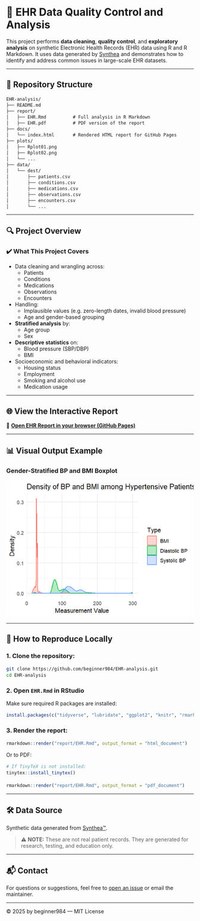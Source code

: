 # 🏥 EHR Data Quality Control and Analysis

This project performs **data cleaning**, **quality control**, and **exploratory analysis** on synthetic Electronic Health Records (EHR) data using R and R Markdown. It uses data generated by [Synthea](https://synthetichealth.github.io/synthea/) and demonstrates how to identify and address common issues in large-scale EHR datasets.

---

## 📁 Repository Structure

```
EHR-analysis/
├── README.md
├── report/
│   ├── EHR.Rmd          # Full analysis in R Markdown
│   ├── EHR.pdf          # PDF version of the report
├── docs/
│   └── index.html       # Rendered HTML report for GitHub Pages
├── plots/
│   ├── Rplot01.png
│   ├── Rplot02.png
│   └── ...
├── data/
│   └── dest/
│       ├── patients.csv
│       ├── conditions.csv
│       ├── medications.csv
│       ├── observations.csv
│       ├── encounters.csv
│       └── ...
```

---

## 🔍 Project Overview

### ✔️ What This Project Covers

- Data cleaning and wrangling across:
  - Patients
  - Conditions
  - Medications
  - Observations
  - Encounters
- Handling:
  - Implausible values (e.g. zero-length dates, invalid blood pressure)
  - Age and gender-based grouping
- **Stratified analysis** by:
  - Age group
  - Sex
- **Descriptive statistics** on:
  - Blood pressure (SBP/DBP)
  - BMI
- Socioeconomic and behavioral indicators:
  - Housing status
  - Employment
  - Smoking and alcohol use
  - Medication usage

---

## 🌐 View the Interactive Report

📄 [**Open EHR Report in your browser (GitHub Pages)**](https://beginner984.github.io/EHR-analysis/)

---

## 📊 Visual Output Example

### Gender-Stratified BP and BMI Boxplot

![Plot Example](plots/Rplot01.png)

---

## 🧠 How to Reproduce Locally

### 1. Clone the repository:

```bash
git clone https://github.com/beginner984/EHR-analysis.git
cd EHR-analysis
```

### 2. Open `EHR.Rmd` in RStudio

Make sure required R packages are installed:

```r
install.packages(c("tidyverse", "lubridate", "ggplot2", "knitr", "rmarkdown"))
```

### 3. Render the report:

```r
rmarkdown::render("report/EHR.Rmd", output_format = "html_document")
```

Or to PDF:

```r
# If TinyTeX is not installed:
tinytex::install_tinytex()

rmarkdown::render("report/EHR.Rmd", output_format = "pdf_document")
```

---

## 🛠 Data Source

Synthetic data generated from [Synthea™](https://synthetichealth.github.io/synthea/).

> ⚠️ **NOTE:** These are not real patient records. They are generated for research, testing, and education only.

---

## 📬 Contact

For questions or suggestions, feel free to [open an issue](https://github.com/beginner984/EHR-analysis/issues) or email the maintainer.

---

© 2025 by beginner984 — MIT License
